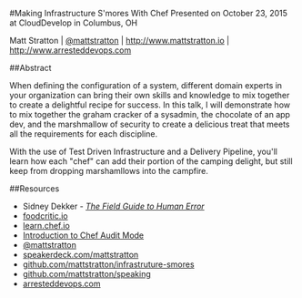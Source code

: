 #Making Infrastructure S'mores With Chef
Presented on October 23, 2015 at CloudDevelop in Columbus, OH

Matt Stratton | [@mattstratton](https://twitter.com/mattstratton) | http://www.mattstratton.io | http://www.arresteddevops.com

##Abstract

When defining the configuration of a system, different domain experts in your organization can bring their own skills and knowledge to mix together to create a delightful recipe for success. In this talk, I will demonstrate how to mix together the graham cracker of a sysadmin, the chocolate of an app dev, and the marshmallow of security to create a delicious treat that meets all the requirements for each discipline.

With the use of Test Driven Infrastructure and a Delivery Pipeline, you'll learn how each "chef" can add their portion of the camping delight, but still keep from dropping marshamllows into the campfire.

##Resources
- Sidney Dekker - [*The Field Guide to Human Error*](http://www.amazon.com/Field-Guide-Understanding-Human-Error/dp/1472439058)
- [foodcritic.io](http://foodcritic.io)
- [learn.chef.io](http://learn.chef.io)
- [Introduction to Chef Audit Mode](http://jtimberman.housepub.org/blog/2015/04/03/chef-audit-mode-introduction/)
- [@mattstratton](https://twitter.com/mattstratton)
- [speakerdeck.com/mattstratton](http://speakerdeck.com/mattstratton)
- [github.com/mattstratton/infrastruture-smores](https://github.com/mattstratton/infrastruture-smores)
- [github.com/mattstratton/speaking](https://github.com/mattstratton/speaking)
- [arresteddevops.com](https://arresteddevops.com)

